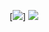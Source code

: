 [![](https://Phuoc2k9evn.x10.mx)]
  [![](https://visitcount.itsvg.in/api?id=Phuoc2k9evn&label=VIEW&color=6&icon=5&pretty=false)](https://visitcount.itsvg.in)
